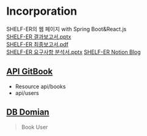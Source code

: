 # Incorporation
SHELF-ER의 웹 페이지 with Spring Boot&React.js \
[SHELF-ER 결과보고서.pptx](https://bonjenny.notion.site/SHELF-ER-efe7fa28a57244c2a5e02852110ba9e4) \
[SHELF-ER 최종보고서.pdf](https://drive.google.com/file/d/1r98SkpEC4b1SY-q87EKEPbV-yg5q9dGa/view?usp=sharing) \
[SHELF-ER 요구사항 분석서.pptx](https://bonjenny.notion.site/SHELF-ER-35d94ec8e2cf45be9289499002658a5f)
[SHELF-ER Notion Blog](https://shelf-er.notion.site/dbe28f8911ba4f15a993cacf1dc75b21?v=7d2f150b97df48b492b113c9e647465c)

## [API GitBook](https://woogi.gitbook.io/sherfer-api-docs/)
- Resource api/books
- api/users

## [DB Domian](https://shelf-er.notion.site/DB-Domain-a95ececfcac54dfebecc8ffc247807a2)
> Book
> User